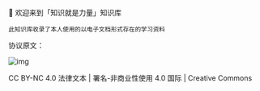👋  欢迎来到「知识就是力量」知识库



```
此知识库收录了本人使用的以电子文档形式存在的学习资料
```

协议原文：

![img](https://gw.alipayobjects.com/zos/bmw-prod/7b0840da-004b-4358-a7f3-a2488aab6412.svg)

CC BY-NC 4.0 法律文本 | 署名-非商业性使用 4.0 国际 | Creative Commons

